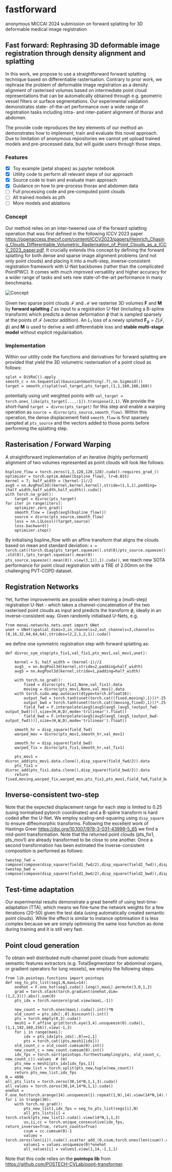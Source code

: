 # fastforward
anonymous MICCAI 2024 submission on forward splatting for 3D deformable medical image registration 

## Fast forward: Rephrasing 3D deformable image registration through density alignment and splatting

In this work, we propose to use a straightforward forward splatting technique based on differentiable rasterisation. Contrary to prior work, we rephrase the problem of deformable image registration as a density alignment of rasterised volumes based on intermediate point cloud representations that can be automatically obtained through e.g. geometric vessel filters or surface segmentations. Our experimental validation demonstrates state- of-the-art performance over a wide range of registration tasks including intra- and inter-patient alignment of thorax and abdomen.

The provide code reproduces the key elements of our method an demonstrates how to implement, train and evaluate this novel approach. Due to limitation of anonymous repositories we cannot yet upload trained models and pre-processed data, but will guide users through those steps.

### Features
- [x] Toy example (petal shapes) as jupyter notebook
- [x] Utility code to perform all relevant steps of our approach
- [x] Source code to train and evaluate main approach
- [x] Guidance on how to pre-process thorax and abdomen data
- [ ] Full processing code and pre-computed point clouds
- [ ] All trained models as pth
- [ ] More models and ablations

### Concept
Our method relies on an inter-tweened use of the forward splatting operation that was first defined in the following ICCV 2023 paper  <https://openaccess.thecvf.com/content/ICCV2023/papers/Heinrich_Chasing_Clouds_Differentiable_Volumetric_Rasterisation_of_Point_Clouds_as_a_ICCV_2023_paper.pdf>. It crucially extends this concept by defining the forward splatting for both dense and sparse image alignment problems (and not only point clouds) and placing it into a multi-step, inverse-consistent registration framework with U-Net backbones (rather than the complicated PointPWC). It comes with much improved versatility and higher accuracy for a wider range of tasks and sets new state-of-the-art performance in many benchmarks.

![Concept](fastforward_miccai_concept.png?raw=true "Concept")

Given two sparse point clouds $\mathcal{F}$ and $\mathcal{M}$ we rasterise 3D volumes $\mathbf{F}$ and $\mathbf{M}$ by **forward splatting** $\zeta$ as input to a registration U-Net (including a B-spline transform) which predicts a dense deformation $\phi$ that is sampled sparsely at the points of $\mathcal{F}$ (vector addition). An $L_1$ loss of a newly splatted  $\mathbf{F}_{\phi}=\zeta(\mathcal{F},\phi)$ and $\mathbf{M}$ is used to derive a well differentiable loss and **stable multi-stage model** without explicit regularisation.


### Implementation
Within our utility code the functions and derivatives for forward splatting are provided that yield the 3D volumetric rasterisation of a point cloud as follows:
```
splat = DiVRoC().apply    
smooth_c = nn.Sequential(GaussianSmoothing(.7),nn.Sigmoid())
target = smooth_c(splat(val_target,pts_target,(1,1,160,160,160))
```
potentially using unit weighted points with ``val_target = torch.ones_like(pts_target[...,:1]).transpose(2,1)``. We provide the short-hand ``target = divroc(pts_target)`` for this step and enable a warping operation as ``source = divroc(pts_source,smooth_flow)``. Within this operation, the dense displacement field ``smooth_flow`` is first sparsely sampled at ``pts_source`` and the vectors added to those points before performing the splatting step.

## Rasterisation / Forward Warping
A straightforward implementation of an iterative (highly performant) alignment of two volumes represented as point clouds will look like follows:
```
bspline_flow = torch.zeros(1,3,128,128,128).cuda().requires_grad_()
optimizer = torch.optim.Adam([bspline_flow], lr=0.015)
kernel = 7; half_width = (kernel-1)//2
avg5 = nn.AvgPool3d((kernel,kernel,kernel),stride=(1,1,1),padding=(half_width,half_width,half_width)).cuda()
with torch.no_grad():
    target = divroc(pts_target)
for iter in range(iters):
    optimizer.zero_grad()
    smooth_flow = (avg5(avg5(bspline_flow)))
    source = divroc(pts_source,smooth_flow)
    loss = nn.L1Loss()(target,source)
    loss.backward()
    optimizer.step()
```
By initialising bspline_flow with an affine transform that aligns the clouds based on mean and standard deviation: ``x = torch.cat((torch.diag(pts_target.squeeze().std(0)/pts_source.squeeze().std(0)),(pts_target.squeeze().mean(0)-pts_source.squeeze().mean(0)).view(3,1)),1).cuda()``, we reach new SOTA performance for point cloud registration with a TRE of 2.00mm on the challenging PVT-COPD dataset.

## Registration Networks
Yet, further improvements are possible when training a (multi-step) registration U-Net - which takes a channel-concatenation of the two rasterised point clouds as input and predicts the transform $\phi$, ideally in an inverse-consistent way. Given randomly initialised U-Nets, e.g. 
```
from monai.networks.nets.unet import UNet
unet = UNet(spatial_dims=3,in_channels=2,out_channels=3,channels=(8,16,32,64,64,64),strides=(2,2,1,2,1)).cuda()
```
we define one symmetric registration step with forward splatting as:
```
def divroc_sym_step(pts_fix1,val_fix1,pts_mov1,val_mov1,unet):
    
    kernel = 5; half_width = (kernel-1)//2
    avg5_ = nn.AvgPool3d(kernel,stride=2,padding=half_width)
    avg5 = nn.AvgPool3d(kernel,stride=1,padding=half_width)

    with torch.no_grad():
        fixed = divroc(pts_fix1,None,val_fix1).data
        moving = divroc(pts_mov1,None,val_mov1).data
    with torch.cuda.amp.autocast(dtype=torch.bfloat16):
        output_fwd = torch.tanh(unet(torch.cat((fixed,moving),1)))*.25
        output_bwd = torch.tanh(unet(torch.cat((moving,fixed),1)))*.25
        field_fwd = F.interpolate(avg5(avg5(avg5_(avg5_(output_fwd-output_bwd)))),size=(H,W,D),mode='trilinear').float()
        field_bwd = F.interpolate(avg5(avg5(avg5_(avg5_(output_bwd-output_fwd)))),size=(H,W,D),mode='trilinear').float()

    smooth_hr = disp_square(field_fwd)
    warped_mov = divroc(pts_mov1,smooth_hr,val_mov1)
    
    smooth_hr = disp_square(field_bwd)
    warped_fix = divroc(pts_fix1,smooth_hr,val_fix1)
    
    pts_mov1 = divroc_add(pts_mov1.data.clone(),disp_square(field_fwd/2)).data
    pts_fix1 = divroc_add(pts_fix1.data.clone(),disp_square(field_bwd/2)).data
    return fixed,moving,warped_fix,warped_mov,pts_fix1,pts_mov1,field_fwd,field_bwd
```

## Inverse-consistent two-step
Note that the expected displacement range for each step is limited to 0.25 (using normalised pytorch coordinates) and a B-spline transform is hard coded after the U-Net. We employ scaling-and-squaring using ``disp_square`` to ensure diffeomorphic transforms. Following the excellent work of Hastings Greer <https://doi.org/10.1007/978-3-031-43999-5_65> we find a mid-point transformation. Note that the returned point clouds (pts_fix1, pts_mov1) are already transformed to be close to one another. Once a second transformation has been estimated the inverse-consistent composition is performed as follows:
```
twostep_fwd = compose(compose(disp_square(field1_fwd/2),disp_square(field2_fwd)),disp_square(field1_fwd/2))
twostep_bwd = compose(compose(disp_square(field1_bwd/2),disp_square(field2_bwd)),disp_square(field1_bwd/2))
```

## Test-time adaptation
Our experimental results demonstrate a great benefit of using test-time-adaptation (TTA), which means we fine-tune the network weights for a few iterations (20-50) given the test data (using automatically created semantic point clouds). While the effect is similar to instance optimisation it is less complex because we are simply optimising the same loss function as done during training and it is still very fast.

## Point cloud generation
To obtain well distributed multi-channel point clouds from automatic semantic features extractors (e.g. TotalSegmentator for abdominal organs, or gradient operators for lung vessels), we employ the following steps:
```
from lib.pointops.functions import pointops
def seg_to_pts_list(seg1,N,maxL=14):
    onehot = F.one_hot(seg1.cuda().long(),maxL).permute(3,0,1,2)
    grad = torch.stack(torch.gradient(onehot,dim=(1,2,3))).abs().sum(0)
    pts_idx = torch.nonzero(grad.view(maxL,-1))

    new_count = torch.ones(maxL).cuda().int()*N
    old_count = pts_idx[:,0].bincount().int()
    pts = torch.empty(0,3).cuda()
    mesh1 = F.affine_grid(torch.eye(3,4).unsqueeze(0).cuda(),(1,1,192,160,256)).view(-1,3)
    for i in range(maxL):
        idx = pts_idx[pts_idx[:,0]==i,1]
        pts = torch.cat((pts,mesh1[idx]))
    old_count_c = old_count.cumsum(0).int()
    new_count_c = new_count.cumsum(0).int()
    idx_fps = torch.sort(pointops.furthestsampling(pts, old_count_c, new_count_c)).values  # (m)
    pts_new = mesh1[pts_idx[idx_fps,1]]
    pts_new_list = torch.split(pts_new,tuple(new_count))
    return pts_new_list,idx_fps
N = 4096
all_pts_lists = torch.zeros(30,14*N,1,1,3).cuda()
all_values = torch.zeros(30,14,14*N,1,1).cuda()
onehot = F.one_hot(torch.arange(14).unsqueeze(1).repeat(1,N),14).view(14*N,14).t().float().cuda()
for i in trange(30):
    with torch.no_grad():
        pts_new_list1,idx_fps = seg_to_pts_list(segs[i],N)
        all_pts_lists[i] = torch.stack(pts_new_list1).cuda().view(14*N,1,1,3) 
        uu,ii,cc = torch.unique_consecutive(idx_fps, return_inverse=True, return_counts=True) 
        csum = cc.cumsum(0)-1
        values = torch.zeros(len(ii)).cuda().scatter_add_(0,csum,torch.ones(len(csum)).cuda())
        values1 = values.unsqueeze(0)*onehot
        all_values[i] = values1.view(1,14,-1,1,1)
```
Note that this code relies on the **pointops lib** from <https://github.com/POSTECH-CVLab/point-transformer>.  






